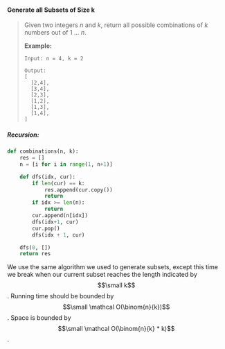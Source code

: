 #### Generate all Subsets of Size k

> Given two integers _n_ and _k_, return all possible combinations of _k_ numbers out of 1 ... _n_.
>
> **Example:**
>
> ```
> Input: n = 4, k = 2
>
> Output:
> [
>   [2,4],
>   [3,4],
>   [2,3],
>   [1,2],
>   [1,3],
>   [1,4],
> ]
> ```

##### Recursion:

```py
def combinations(n, k):
    res = []
    n = [i for i in range(1, n+1)]

    def dfs(idx, cur):
        if len(cur) == k:
            res.append(cur.copy())
            return
        if idx >= len(n):
            return
        cur.append(n[idx])
        dfs(idx+1, cur)
        cur.pop()
        dfs(idx + 1, cur)

    dfs(0, [])
    return res
```

We use the same algorithm we used to generate subsets, except this time we break when our current subset reaches the length indicated by $$\small k$$. Running time should be bounded by $$\small \mathcal O(\binom{n}{k})$$. Space is bounded by $$\small \mathcal O(\binom{n}{k} * k)$$.

